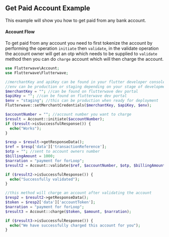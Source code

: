 ## Get Paid Account Example
This example will show you how to get paid from any bank account.

#### Account Flow
To get paid from any account you need to first tokenize the account by performing the
operation `initiate` then `validate`, in the validate operation the account owner will get
an otp which needs to be supplied to `validate` method then you can do `charge` account which
will then charge the account.

```PHP
use Flutterwave\Account;
use Flutterwave\Flutterwave;

//merchantKey and apiKey can be found in your flutter developer console
//env can be production or staging depending on your stage of development
$merchantKey = ""; //can be found on flutterwave dev portal
$apiKey = ""; //can be found on flutterwave dev portal
$env = "staging"; //this can be production when ready for deployment
Flutterwave::setMerchantCredentials($merchantKey, $apiKey, $env);

$accountNumber = ""; //account number you want to charge
$result = Account::initiate($accountNumber);
if ($result->isSuccessfulResponse()) {
  echo("Works");
}

$resp = $result->getResponseData();
$ref = $resp['data']['transactionReference'];
$otp = ""; //sent to account owners number
$billingAmount = 1000;
$narration = "payment for forLoop";
$result2 = Account::validate($ref, $accountNumber, $otp, $billingAmount, $narration);

if ($result2->isSuccessfulResponse()) {
  echo("Successfully validated");
}

//this method will charge an account after validating the account
$resp2 = $result2->getResponseData();
$token = $resp2['data']['accountToken'];
$narration = "payment for forLoop";
$result3 = Account::charge($token, $amount, $narration);

if ($result3->isSuccessfulResponse()) {
  echo("We have successfully charged this account for you");
}




```
